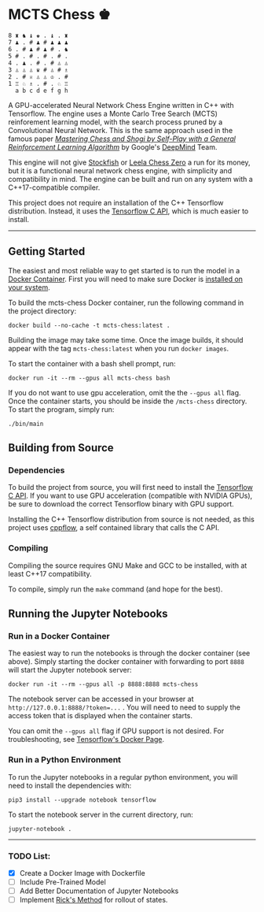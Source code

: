 # MCTS Chess ♚
```
8 ♜ ♞ ♝ ♚ . ♝ . ♜
7 ♟ . # ♟ # ♟ ♟ ♟
6 . # ♟ # ♟ # . ♞
5 # . # . # . # .
4 . ♟ . # . # ♙ ♙
3 ♙ ♙ ♙ ♛ # ♙ # ♗
2 . # ♕ ♙ ♙ ♔ . #
1 ♖ ♘ ♗ . # . ♘ ♖
  a b c d e f g h

```
A GPU-accelerated Neural Network Chess Engine written in C++ with Tensorflow. The engine uses a Monte Carlo Tree Search (MCTS) reinforement learning model, with the search process pruned by a Convolutional Neural Network. This is the same approach used in the famous paper [*Mastering Chess and Shogi by Self-Play with a General Reinforcement Learning Algorithm*](https://doi.org/10.48550/arXiv.1712.01815) by Google's [DeepMind](https://www.deepmind.com/) Team.

This engine will not give [Stockfish](https://stockfishchess.org/) or [Leela Chess Zero](https://lczero.org/) a run for its money, but it is a functional neural network chess engine, with simplicity and compatibility in mind. The engine can be built and run on any system with a C++17-compatible compiler. 

This project does not require an installation of the C++ Tensorflow distribution. Instead, it uses the [Tensorflow C API](https://www.tensorflow.org/install/lang_c), which is much easier to install.

---
## Getting Started
The easiest and most reliable way to get started is to run the model in a [Docker Container](https://docs.docker.com/get-started/).
First you will need to make sure Docker is [installed on your system](https://docs.docker.com/get-docker/).

To build the mcts-chess Docker container, run the following command in the project directory:

```
docker build --no-cache -t mcts-chess:latest . 
```

Building the image may take some time. Once the image builds, it should appear with the tag `mcts-chess:latest` when you run `docker images`. 

To start the container with a bash shell prompt, run:
```
docker run -it --rm --gpus all mcts-chess bash
```

If you do not want to use gpu acceleration, omit the the `--gpus all` flag. Once the container starts, you should be inside the `/mcts-chess` directory. To start the program, simply run:
```
./bin/main
```

## Building from Source
### Dependencies
To build the project from source, you will first need to install the [Tensorflow C API](https://www.tensorflow.org/install/lang_c). If you want to use GPU acceleration (compatible with NVIDIA GPUs), be sure to download the correct Tensorflow binary with GPU support. 

Installing the C++ Tensorflow distribution from source is not needed, as this project uses [cppflow](https://github.com/serizba/cppflow), a self contained library that calls the C API.

### Compiling
Compiling the source requires GNU Make and GCC to be installed, with at least C++17 compatibility. 

To compile, simply run the `make` command (and hope for the best).

## Running the Jupyter Notebooks
### Run in a Docker Container
The easiest way to run the notebooks is through the docker container (see above). Simply starting the docker container with forwarding to port `8888` will start the Jupyter notebook server:
```
docker run -it --rm --gpus all -p 8888:8888 mcts-chess
```
The notebook server can be accessed in your browser at `http://127.0.0.1:8888/?token=...` . You will need to need to supply the access token that is displayed when the container starts.

You can omit the `--gpus all` flag if GPU support is not desired. For troubleshooting, see [Tensorflow's Docker Page](https://www.tensorflow.org/install/docker).

### Run in a Python Environment
To run the Jupyter notebooks in a regular python environment, you will need to install the dependencies with:
```
pip3 install --upgrade notebook tensorflow 
```

To start the notebook server in the current directory, run:
```
jupyter-notebook .
```

---
### TODO List:
- [x] Create a Docker Image with Dockerfile
- [ ] Include Pre-Trained Model
- [ ] Add Better Documentation of Jupyter Notebooks
- [ ] Implement [Rick's Method](https://youtu.be/dQw4w9WgXcQ) for rollout of states.